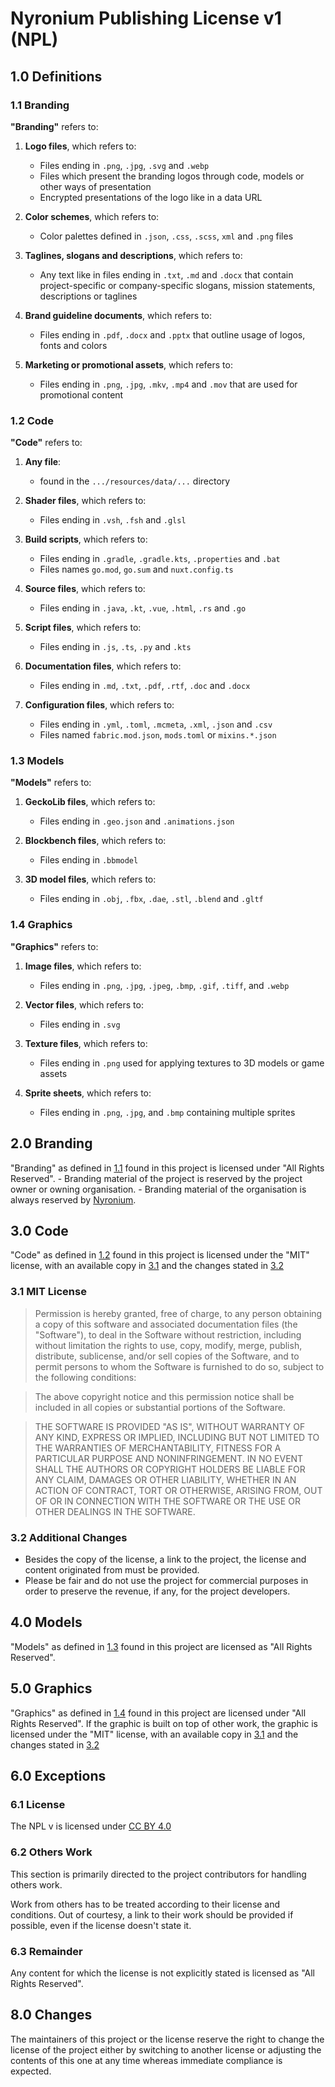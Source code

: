 # Nyronium Publishing License v1 (NPL)

## 1.0 Definitions

### 1.1 Branding
**"Branding"** refers to:

1. **Logo files**, which refers to:
    - Files ending in `.png`, `.jpg`, `.svg` and `.webp`
    - Files which present the branding logos through code, models or other ways of presentation
    - Encrypted presentations of the logo like in a data URL

2. **Color schemes**, which refers to:
    - Color palettes defined in `.json`, `.css`, `.scss`, `xml` and `.png` files

3. **Taglines, slogans and descriptions**, which refers to:
    - Any text like in files ending in `.txt`, `.md` and `.docx` that contain project-specific or company-specific slogans, mission statements, descriptions or taglines

4. **Brand guideline documents**, which refers to:
    - Files ending in `.pdf`, `.docx` and `.pptx` that outline usage of logos, fonts and colors

5. **Marketing or promotional assets**, which refers to:
    - Files ending in `.png`, `.jpg`, `.mkv`, `.mp4` and `.mov` that are used for promotional content

### 1.2 Code
**"Code"** refers to:

1. **Any file**:
    - found in the `.../resources/data/...` directory

2. **Shader files**, which refers to:
    - Files ending in `.vsh`, `.fsh` and `.glsl`

3. **Build scripts**, which refers to:
    - Files ending in `.gradle`, `.gradle.kts`, `.properties` and `.bat`
    - Files names `go.mod`, `go.sum` and `nuxt.config.ts`

4. **Source files**, which refers to:
    - Files ending in `.java`, `.kt`, `.vue`, `.html`, `.rs` and `.go`

5. **Script files**, which refers to:
    - Files ending in `.js`, `.ts`, `.py` and `.kts`

6. **Documentation files**, which refers to:
    - Files ending in `.md`, `.txt`, `.pdf`, `.rtf`, `.doc` and `.docx`

7. **Configuration files**, which refers to:
    - Files ending in `.yml`, `.toml`, `.mcmeta`, `.xml`, `.json` and `.csv`
    - Files named `fabric.mod.json`, `mods.toml` or `mixins.*.json`

### 1.3 Models
**"Models"** refers to:

1. **GeckoLib files**, which refers to:
    - Files ending in `.geo.json` and `.animations.json`

2. **Blockbench files**, which refers to:
    - Files ending in `.bbmodel`

3. **3D model files**, which refers to:
    - Files ending in `.obj`, `.fbx`, `.dae`, `.stl`, `.blend` and `.gltf`

### 1.4 Graphics
**"Graphics"** refers to:

1. **Image files**, which refers to:
    - Files ending in `.png`, `.jpg`, `.jpeg`, `.bmp`, `.gif`, `.tiff`, and `.webp`

2. **Vector files**, which refers to:
    - Files ending in `.svg`

3. **Texture files**, which refers to:
    - Files ending in `.png` used for applying textures to 3D models or game assets

4. **Sprite sheets**, which refers to:
    - Files ending in `.png`, `.jpg`, and `.bmp` containing multiple sprites

## 2.0 Branding
"Branding" as defined in [1.1](#11-branding) found in this project is licensed under "All Rights Reserved".
    - Branding material of the project is reserved by the project owner or owning organisation.
    - Branding material of the organisation is always reserved by [Nyronium](https://github.com/nyronium).

## 3.0 Code
"Code" as defined in [1.2](#12-code) found in this project is licensed under the "MIT" license, with an available copy in [3.1](#31-mit-license) and the changes stated in [3.2](#32-additional-changes)

### 3.1 MIT License
> Permission is hereby granted, free of charge, to any person obtaining a copy
> of this software and associated documentation files (the "Software"), to deal
> in the Software without restriction, including without limitation the rights
> to use, copy, modify, merge, publish, distribute, sublicense, and/or sell
> copies of the Software, and to permit persons to whom the Software is
> furnished to do so, subject to the following conditions:

> The above copyright notice and this permission notice shall be included in all
> copies or substantial portions of the Software.

> THE SOFTWARE IS PROVIDED "AS IS", WITHOUT WARRANTY OF ANY KIND, EXPRESS OR
> IMPLIED, INCLUDING BUT NOT LIMITED TO THE WARRANTIES OF MERCHANTABILITY,
> FITNESS FOR A PARTICULAR PURPOSE AND NONINFRINGEMENT. IN NO EVENT SHALL THE
> AUTHORS OR COPYRIGHT HOLDERS BE LIABLE FOR ANY CLAIM, DAMAGES OR OTHER
> LIABILITY, WHETHER IN AN ACTION OF CONTRACT, TORT OR OTHERWISE, ARISING FROM,
> OUT OF OR IN CONNECTION WITH THE SOFTWARE OR THE USE OR OTHER DEALINGS IN THE
> SOFTWARE.

### 3.2 Additional Changes
- Besides the copy of the license, a link to the project, the license and content originated from must be provided.
- Please be fair and do not use the project for commercial purposes in order to preserve the revenue, if any, for the project developers.

## 4.0 Models
"Models" as defined in [1.3](#13-models) found in this project are licensed as "All Rights Reserved".

## 5.0 Graphics
"Graphics" as defined in [1.4](#14-graphics) found in this project are licensed under "All Rights Reserved". If the graphic is built on top of other work, the graphic is licensed under the "MIT" license, with an available copy in [3.1](#31-mit-license) and the changes stated in [3.2](#32-additional-changes)

## 6.0 Exceptions

### 6.1 License
The NPL v is licensed under [CC BY 4.0](https://creativecommons.org/licenses/by/4.0/)

### 6.2 Others Work
This section is primarily directed to the project contributors for handling others work.

Work from others has to be treated according to their license and conditions.
Out of courtesy, a link to their work should be provided if possible, even if the license doesn't state it.

### 6.3 Remainder
Any content for which the license is not explicitly stated is licensed as "All Rights Reserved".

## 8.0 Changes
The maintainers of this project or the license reserve the right to change the license of the project either by switching to another license or adjusting the contents of this one at any time whereas immediate compliance is expected.
